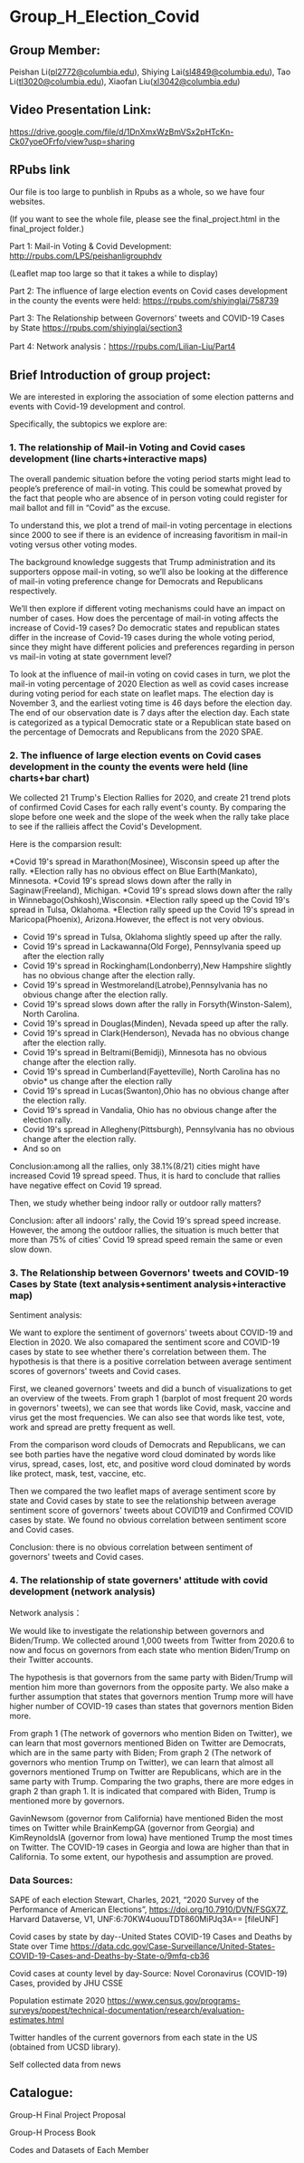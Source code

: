 # Group_H_Election_Covid

## Group Member: 

Peishan Li(pl2772@columbia.edu), Shiying Lai(sl4849@columbia.edu), Tao Li(tl3020@columbia.edu), Xiaofan Liu(xl3042@columbia.edu)

## Video Presentation Link:
https://drive.google.com/file/d/1DnXmxWzBmVSx2pHTcKn-Ck07yoeOFrfo/view?usp=sharing


## RPubs link

Our file is too large to punblish in Rpubs as a whole, so we have four websites.

(If you want to see the whole file, please see the final_project.html in the final_project folder.)

Part 1: Mail-in Voting & Covid Development: http://rpubs.com/LPS/peishanligrouphdv

(Leaflet map too large so that it takes a while to display)

Part 2: The influence of large election events on Covid cases development in the county the events were held: https://rpubs.com/shiyinglai/758739

Part 3: The Relationship between Governors' tweets and COVID-19 Cases by State https://rpubs.com/shiyinglai/section3

Part 4: Network analysis：https://rpubs.com/Lilian-Liu/Part4


## Brief Introduction of group project:

We are interested in exploring the association of some election patterns and events with Covid-19 development and control. 

Specifically, the subtopics we explore are:

### 1. The relationship of Mail-in Voting and Covid cases development (line charts+interactive maps)

The overall pandemic situation before the voting period starts might lead to people’s preference of mail-in voting. This could be somewhat proved by the fact that people who are absence of in person voting could register for mail ballot and fill in “Covid” as the excuse.

To understand this, we plot a trend of mail-in voting percentage in elections since 2000 to see if there is an evidence of increasing favoritism in mail-in voting versus other voting modes.

The background knowledge suggests that Trump administration and its supporters oppose mail-in voting, so we’ll also be looking at the difference of mail-in voting preference change for Democrats and Republicans respectively.

We’ll then explore if different voting mechanisms could have an impact on number of cases. How does the percentage of mail-in voting affects the increase of Covid-19 cases? Do democratic states and republican states differ in the increase of Covid-19 cases during the whole voting period, since they might have different policies and preferences regarding in person vs mail-in voting at state government level?

To look at the influence of mail-in voting on covid cases in turn, we plot the mail-in voting percentage of 2020 Election as well as covid cases increase during voting period for each state on leaflet maps. The election day is November 3, and the earliest voting time is 46 days before the election day. The end of our observation date is 7 days after the election day. Each state is categorized as a typical Democratic state or a Republican state based on the percentage of Democrats and Republicans from the 2020 SPAE.
 
### 2. The influence of large election events on Covid cases development in the county the events were held (line charts+bar chart)

We collected 21 Trump's Election Rallies for 2020, and create 21 trend plots of confirmed Covid Cases for each rally event's county. By comparing the slope before one week and the slope of the week when the rally take place to see if the rallieis affect the Covid's Development. 

Here is the comparsion result:

*Covid 19's spread in Marathon(Mosinee), Wisconsin speed up after the rally.
*Election rally has no obvious effect on Blue Earth(Mankato), Minnesota.
*Covid 19's spread slows down after the rally in Saginaw(Freeland), Michigan.
*Covid 19's spread slows down after the rally in Winnebago(Oshkosh),Wisconsin.
*Election rally speed up the Covid 19's spread in Tulsa, Oklahoma. 
*Election rally speed up the Covid 19's spread in Maricopa(Phoenix), Arizona.However, the effect is not very obvious.
* Covid 19's spread in Tulsa, Oklahoma slightly speed up after the rally. 
* Covid 19's spread in Lackawanna(Old Forge), Pennsylvania speed up after the election rally
* Covid 19's spread in Rockingham(Londonberry),New Hampshire slightly has no obvious change after the election rally.
* Covid 19's spread in Westmoreland(Latrobe),Pennsylvania  has no obvious change after the election rally.
* Covid 19's spread slows down after the rally in Forsyth(Winston-Salem), North Carolina.
* Covid 19's spread in Douglas(Minden), Nevada speed up after the rally. 
* Covid 19's spread in Clark(Henderson), Nevada has no obvious change after the election rally.
* Covid 19's spread in Beltrami(Bemidji), Minnesota has no obvious change after the election rally.
* Covid 19's spread in Cumberland(Fayetteville), North Carolina has no obvio* us change after the election rally
* Covid 19's spread in Lucas(Swanton),Ohio has no obvious change after the election rally.
* Covid 19's spread in Vandalia, Ohio has no obvious change after the election rally.
* Covid 19's spread in Allegheny(Pittsburgh), Pennsylvania has no obvious change after the election rally.
* And so on 

Conclusion:among all the rallies, only 38.1%(8/21) cities might have increased Covid 19 spread speed. Thus, it is hard to conclude that rallies have negative effect on Covid 19 spread.

Then, we study whether being indoor rally or outdoor rally matters?

Conclusion: after all indoors' rally, the Covid 19's spread speed increase. However, the among the outdoor rallies, the situation is much better that more than 75% of cities' Covid 19 spread speed remain the same or even slow down. 



### 3. The Relationship between Governors' tweets and COVID-19 Cases by State (text analysis+sentiment analysis+interactive map)

Sentiment analysis:

We want to explore the sentiment of governors' tweets about COVID-19 and Election in 2020. We also comapared the sentiment score and COVID-19 cases by state to see whether there's correlation between them. The hypothesis is that there is a positive correlation between average sentiment scores of governors' tweets and Covid cases.

First, we cleaned governors' tweets and did a bunch of visualizations to get an overview of the tweets. From graph 1 (barplot of most frequent 20 words in governors' tweets), we can see that words like Covid, mask, vaccine and virus get the most frequencies. We can also see that words like test, vote, work and spread are pretty frequent as well. 

From the comparison word clouds of Democrats and Republicans, we can see both parties have the negative word cloud dominated by words like virus, spread, cases, lost, etc, and positive word cloud dominated by words like protect, mask, test, vaccine, etc.

Then we compared the two leaflet maps of average sentiment score by state and Covid cases by state to see the relationship between average sentiment score of governors' tweets about COVID19 and Confirmed COVID cases by state. We found no obvious correlation between sentiment score and Covid cases.

Conclusion: there is no obvious correlation between sentiment of governors' tweets and Covid cases.





### 4. The relationship of state governers' attitude with covid development (network analysis)




Network analysis：

We would like to investigate the relationship between governors and Biden/Trump. We collected around 1,000 tweets from Twitter from 2020.6 to now and focus on governors from each state who mention Biden/Trump on their Twitter accounts. 

The hypothesis is that governors from the same party with Biden/Trump will mention him more than governors from the opposite party. We also make a further assumption that states that governors mention Trump more will have higher number of COVID-19 cases than states that governors mention Biden more.

From graph 1 (The network of governors who mention Biden on Twitter), we can learn that most governors mentioned Biden on Twitter are Democrats, which are in the same party with Biden; From graph 2 (The network of governors who mention Trump on Twitter), we can learn that almost all governors mentioned Trump on Twitter are Republicans, which are in the same party with Trump. Comparing the two graphs, there are more edges in graph 2 than graph 1. It is indicated that compared with Biden, Trump is mentioned more by governors.

GavinNewsom (governor from California) have mentioned Biden the most times on Twitter while BrainKempGA (governor from Georgia) and KimReynoldsIA (governor from Iowa) have mentioned Trump the most times on Twitter. The COVID-19 cases in Georgia and Iowa are higher than that in California. To some extent, our hypothesis and assumption are proved.




### Data Sources:

SAPE of each election Stewart, Charles, 2021, “2020 Survey of the Performance of American Elections”, https://doi.org/10.7910/DVN/FSGX7Z, Harvard Dataverse, V1, UNF:6:70KW4uouuTDT860MiPJq3A== [fileUNF]

Covid cases by state by day--United States COVID-19 Cases and Deaths by State over Time https://data.cdc.gov/Case-Surveillance/United-States-COVID-19-Cases-and-Deaths-by-State-o/9mfq-cb36

Covid cases at county level by day-Source: Novel Coronavirus (COVID-19) Cases, provided by JHU CSSE

Population estimate 2020 https://www.census.gov/programs-surveys/popest/technical-documentation/research/evaluation-estimates.html

Twitter handles of the current governors from each state in the US (obtained from UCSD library).

Self collected data from news

## Catalogue:

Group-H Final Project Proposal

Group-H Process Book

Codes and Datasets of Each Member
